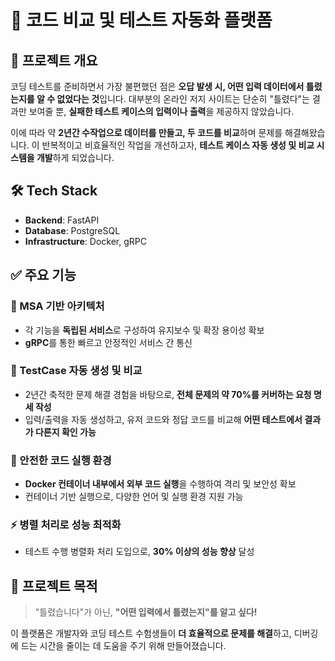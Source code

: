 # 🧪 코드 비교 및 테스트 자동화 플랫폼

## 📌 프로젝트 개요

코딩 테스트를 준비하면서 가장 불편했던 점은 **오답 발생 시, 어떤 입력 데이터에서 틀렸는지를 알 수 없었다는 것**입니다. 대부분의 온라인 저지 사이트는 단순히 "틀렸다"는 결과만 보여줄 뿐, **실패한 테스트 케이스의 입력이나 출력**을 제공하지 않았습니다.

이에 따라 약 **2년간 수작업으로 데이터를 만들고, 두 코드를 비교**하며 문제를 해결해왔습니다. 이 반복적이고 비효율적인 작업을 개선하고자, **테스트 케이스 자동 생성 및 비교 시스템을 개발**하게 되었습니다.

## 🛠️ Tech Stack

- **Backend**: FastAPI
- **Database**: PostgreSQL
- **Infrastructure**: Docker, gRPC

## ✅ 주요 기능

### 🔧 MSA 기반 아키텍처

- 각 기능을 **독립된 서비스**로 구성하여 유지보수 및 확장 용이성 확보
- **gRPC**를 통한 빠르고 안정적인 서비스 간 통신

### 🧪 TestCase 자동 생성 및 비교

- 2년간 축적한 문제 해결 경험을 바탕으로, **전체 문제의 약 70%를 커버하는 요청 명세 작성**
- 입력/출력을 자동 생성하고, 유저 코드와 정답 코드를 비교해 **어떤 테스트에서 결과가 다른지 확인 가능**

### 🐳 안전한 코드 실행 환경

- **Docker 컨테이너 내부에서 외부 코드 실행**을 수행하여 격리 및 보안성 확보
- 컨테이너 기반 실행으로, 다양한 언어 및 실행 환경 지원 가능

### ⚡ 병렬 처리로 성능 최적화

- 테스트 수행 병렬화 처리 도입으로, **30% 이상의 성능 향상** 달성

## 🚀 프로젝트 목적

> "틀렸습니다"가 아닌, **"어떤 입력에서 틀렸는지"를 알고 싶다!**

이 플랫폼은 개발자와 코딩 테스트 수험생들이 **더 효율적으로 문제를 해결**하고, 디버깅에 드는 시간을 줄이는 데 도움을 주기 위해 만들어졌습니다.
